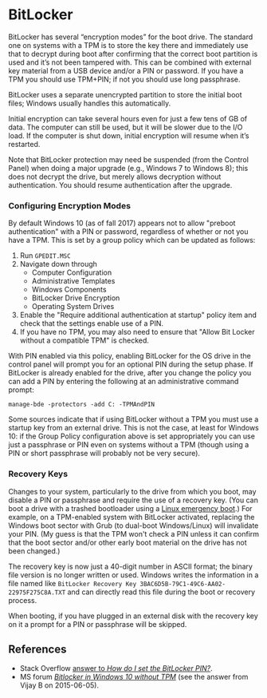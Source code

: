 BitLocker
=========

BitLocker has several “encryption modes” for the boot drive. The
standard one on systems with a TPM is to store the key there and
immediately use that to decrypt during boot after confirming that the
correct boot partition is used and it’s not been tampered with. This
can be combined with external key material from a USB device and/or a
PIN or password. If you have a TPM you should use TPM+PIN; if not you
should use long passphrase.

BitLocker uses a separate unencrypted partition to store the initial
boot files; Windows usually handles this automatically.

Initial encryption can take several hours even for just a few tens of
GB of data. The computer can still be used, but it will be slower due
to the I/O load. If the computer is shut down, initial encryption will
resume when it’s restarted.

Note that BitLocker protection may need be suspended (from the Control
Panel) when doing a major upgrade (e.g., Windows 7 to Windows 8); this
does not decrypt the drive, but merely allows decryption without
authentication. You should resume authentication after the upgrade.

### Configuring Encryption Modes

By default Windows 10 (as of fall 2017) appears not to allow "preboot
authentication" with a PIN or password, regardless of whether or not
you have a TPM. This is set by a group policy which can be updated as
follows:

1. Run `GPEDIT.MSC`
2. Navigate down through
    * Computer Configuration
    * Administrative Templates
    * Windows Components
    * BitLocker Drive Encryption
    * Operating System Drives
3. Enable the "Require additional authentication at startup" policy
   item and check that the settings enable use of a PIN.
4. If you have no TPM, you may also need to ensure that "Allow Bit
   Locker without a compatible TPM" is checked.

With PIN enabled via this policy, enabling BitLocker for the OS drive
in the control panel will prompt you for an optional PIN during the
setup phase. If BitLocker is already enabled for the drive, after you
change the policy you can add a PIN by entering the following at an
administrative command prompt:

    manage-bde -protectors -add C: -TPMAndPIN

Some sources indicate that if using BitLocker without a TPM you must
use a startup key from an external drive. This is not the case, at
least for Windows 10: if the Group Policy configuration above is set
appropriately you can use just a passphrase or PIN even on systems
without a TPM (though using a PIN or short passphrase will probably
not be very secure).

### Recovery Keys

Changes to your system, particularly to the drive from which you boot, may
disable a PIN or passphrase and require the use of a recovery key. (You can
boot a drive with a trashed bootloader using a [Linux emergency
boot][l-boot].) For example, on a TPM-enabled system with BitLocker
activated, replacing the Windows boot sector with Grub (to dual-boot
Windows/Linux) will invalidate your PIN. (My guess is that the TPM won't
check a PIN unless it can confirm that the boot sector and/or other early
boot material on the drive has not been changed.)

The recovery key is now just a 40-digit number in ASCII format; the
binary file version is no longer written or used. Windows writes the
information in a file named like `BitLocker Recovery Key
3BAC6D5B-79C1-49C6-AA02-22975F275C8A.TXT` and can directly read this
file during the boot or recovery process.

When booting, if you have plugged in an external disk with the
recovery key on it a prompt for a PIN or passphrase will be skipped.


References
----------

* Stack Overflow [answer to _How do I set the BitLocker PIN?_][bl-pin].
* MS forum [_Bitlocker in Windows 10 without TPM_][bl-no-tpm] (see the
  answer from Vijay B on 2015-06-05).



<!-------------------------------------------------------------------->
[bl-pin]: https://serverfault.com/a/55495/7408
[bl-no-tpm]: https://answers.microsoft.com/en-us/windows/forum/windows_10/bitlocker-in-windows-10-without-tpm/f79add65-17c2-4a5d-92d6-e4d2a387119f
[l-boot]: ../linux/boot.md
